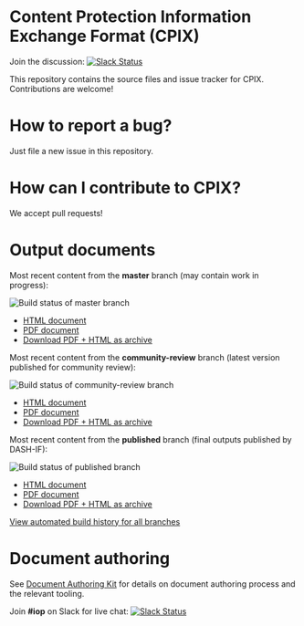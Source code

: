 # Content Protection Information Exchange Format (CPIX)

Join the discussion: [![Slack Status](https://dashif-slack.azurewebsites.net/badge.svg)](https://dashif-slack.azurewebsites.net)

This repository contains the source files and issue tracker for CPIX. Contributions are welcome!

# How to report a bug?

Just file a new issue in this repository.

# How can I contribute to CPIX?

We accept pull requests!

# Output documents

Most recent content from the **master** branch (may contain work in progress):

![Build status of master branch](https://dev.azure.com/dashif/Automation/_apis/build/status/Cpix?branchName=master)

* [HTML document](https://dashif-documents.azurewebsites.net/Cpix/master/Cpix.html)
* [PDF document](https://dashif-documents.azurewebsites.net/Cpix/master/Cpix.pdf)
* [Download PDF + HTML as archive](https://dashif-documents.azurewebsites.net/Cpix/master/Cpix.zip)

Most recent content from the **community-review** branch (latest version published for community review):

![Build status of community-review branch](https://dev.azure.com/dashif/Automation/_apis/build/status/Cpix?branchName=community-review)

* [HTML document](https://dashif-documents.azurewebsites.net/Cpix/community-review/Cpix.html)
* [PDF document](https://dashif-documents.azurewebsites.net/Cpix/community-review/Cpix.pdf)
* [Download PDF + HTML as archive](https://dashif-documents.azurewebsites.net/Cpix/community-review/Cpix.zip)

Most recent content from the **published** branch (final outputs published by DASH-IF):

![Build status of published branch](https://dev.azure.com/dashif/Automation/_apis/build/status/Cpix?branchName=published)

* [HTML document](https://dashif-documents.azurewebsites.net/Cpix/published/Cpix.html)
* [PDF document](https://dashif-documents.azurewebsites.net/Cpix/published/Cpix.pdf)
* [Download PDF + HTML as archive](https://dashif-documents.azurewebsites.net/Cpix/published/Cpix.zip)

[View automated build history for all branches](https://dev.azure.com/dashif/Automation/_build?definitionId=6)

# Document authoring

See [Document Authoring Kit](https://dashif.org/DocumentAuthoring/) for details on document authoring process and the relevant tooling.

Join **#iop** on Slack for live chat: [![Slack Status](https://dashif-slack.azurewebsites.net/badge.svg)](https://dashif-slack.azurewebsites.net)